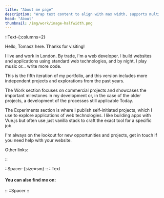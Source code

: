```yaml
---
title: "About me page"
description: "Wrap text content to align with max width, supports multiple columns"
head: "About"
thumbnail: /img/work/image-halfwidth.png
---
```

::Text-{:columns=2}


Hello, Tomasz here. Thanks for visiting! 

I live and work in London. By trade, I'm a web developer. I build websites and applications using standard web technologies, and by night, I play music or... write more code. 

This is the fifth iteration of my portfolio, and this version includes more independent projects and explorations from the past years. 

The Work section focuses on commercial projects and showcases the important milestones in my development or, in the case of the older projects,  a development of the processes still applicable Today. 

The Experiments section is where I publish self-initiated projects, which I use to explore applications of web technologies. I like building apps with Vue.js but often use just vanilla stack to craft the exact tool for a specific job.
 

I'm always on the lookout for new opportunities and projects, get in touch if you need help with your website.

Other links:


::

::Spacer-{size=sm}
::
::Text
#### You can also find me on:
::
::Spacer
::

<!-- Content of the page -->


